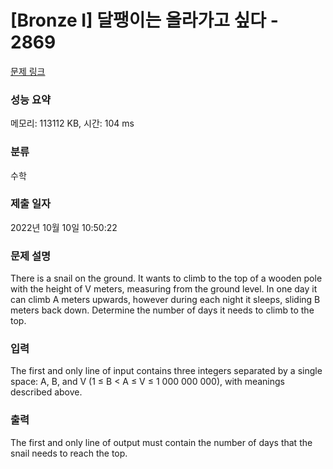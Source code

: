 # [Bronze I] 달팽이는 올라가고 싶다 - 2869 

[문제 링크](https://www.acmicpc.net/problem/2869) 

### 성능 요약

메모리: 113112 KB, 시간: 104 ms

### 분류

수학

### 제출 일자

2022년 10월 10일 10:50:22

### 문제 설명

<p>There is a snail on the ground. It wants to climb to the top of a wooden pole with the height of V meters, measuring from the ground level. In one day it can climb A meters upwards, however during each night it sleeps, sliding B meters back down. Determine the number of days it needs to climb to the top. </p>

### 입력 

 <p>The first and only line of input contains three integers separated by a single space: A, B, and V (1 ≤ B < A ≤ V ≤ 1 000 000 000), with meanings described above. </p>

### 출력 

 <p>The first and only line of output must contain the number of days that the snail needs to reach the top. </p>

<p> </p>

